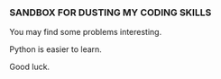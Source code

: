 ### SANDBOX FOR DUSTING MY CODING SKILLS

You may find some problems interesting.

Python is easier to learn.


Good luck.

